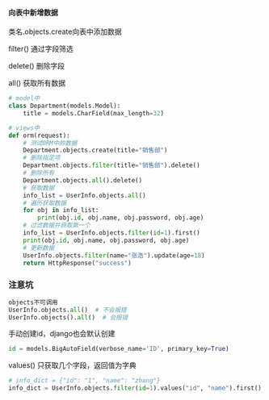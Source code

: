 #### 向表中新增数据

类名.objects.create向表中添加数据

filter()  通过字段筛选

delete()    删除字段

all()   获取所有数据

```python
# model中
class Department(models.Model):
    title = models.CharField(max_length=32)

# views中
def orm(request):
    # 测试ORM中的数据
    Department.objects.create(title="销售部")
    # 删除指定项
    Department.objects.filter(title="销售部").delete()
    # 删除所有
    Department.objects.all().delete()
    # 获取数据
    info_list = UserInfo.objects.all()
    # 遍历获取数据
    for obj in info_list:
        print(obj.id, obj.name, obj.password, obj.age)
    # 过滤数据并获取第一个
    info_list = UserInfo.objects.filter(id=1).first()
    print(obj.id, obj.name, obj.password, obj.age)
    # 更新数据
    UserInfo.objects.filter(name="张浩").update(age=18)
    return HttpResponse("success")
```

### 注意坑

```python
objects不可调用
UserInfo.objects.all()  # 不会报错
UserInfo.objects().all()  # 会报错
```

手动创建id，django也会默认创建

```python
id = models.BigAutoField(verbose_name='ID', primary_key=True)
```

values()  只获取几个字段，返回值为字典

```python
# info_dict = {"id": "1", "name": "zhang"}
info_dict = UserInfo.objects.filter(id=1).values("id", "name").first()
```

